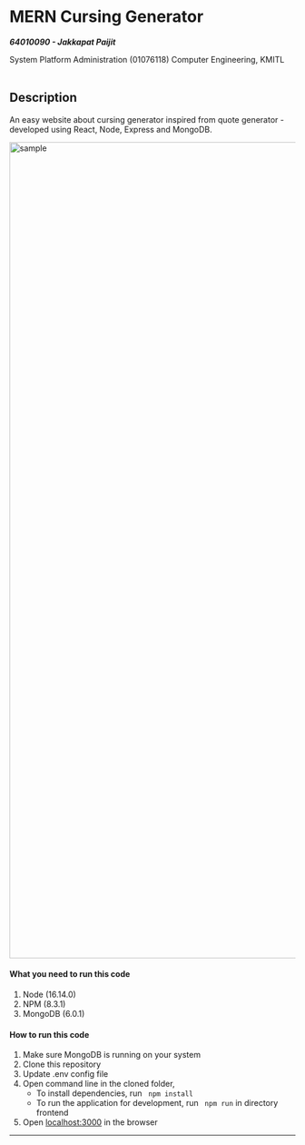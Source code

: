 # MERN Cursing Generator

***64010090 - Jakkapat Paijit***

System Platform Administration (01076118) Computer Engineering, KMITL<br><br>

## Description
An easy website about cursing generator inspired from quote generator - developed using React, Node, Express and MongoDB. 

<img width="1437" alt="sample" src="https://user-images.githubusercontent.com/86193685/198152199-d754f96f-9d7c-4355-a613-b0016f84039a.png">

#### What you need to run this code
1. Node (16.14.0)
2. NPM (8.3.1)
3. MongoDB (6.0.1)

####  How to run this code
1. Make sure MongoDB is running on your system 
2. Clone this repository
3. Update .env config file
4. Open command line in the cloned folder,
   - To install dependencies, run ```  npm install  ```
   - To run the application for development, run ```  npm run ``` in directory frontend
5. Open [localhost:3000](http://localhost:3000/) in the browser
---- 

